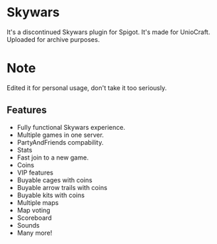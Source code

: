 # Skywars
It's a discontinued Skywars plugin for Spigot. It's made for UnioCraft. Uploaded for archive purposes.

# Note
Edited it for personal usage, don't take it too seriously.

## Features
- Fully functional Skywars experience.
- Multiple games in one server.
- PartyAndFriends compability.
- Stats
- Fast join to a new game.
- Coins
- VIP features
- Buyable cages with coins
- Buyable arrow trails with coins
- Buyable kits with coins
- Multiple maps
- Map voting
- Scoreboard
- Sounds
- Many more!
